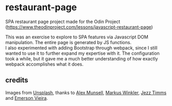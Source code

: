 # restaurant-page

SPA restaurant page project made for the Odin Project (https://www.theodinproject.com/lessons/javascript-restaurant-page)

This was an exercise to explore to SPA features via Javascript DOM manipulation. The entire page is generated by JS functions.  
I also experimented with adding Bootstrap through webpack, since I still wanted to use it to further expand my expertise with it. The configuration took a while, but it gave me a much better understanding of how exactly webpack accomplishes what it does.

## credits
Images from <a href="https://unsplash.com/">Unsplash</a>, thanks to <a href="https://unsplash.com/@alexmunsell">Alex Munsell</a>, <a href="https://unsplash.com/@markuswinkler">Markus Winkler</a>, <a href="https://unsplash.com/@jeztimms">Jezz Timms</a> and <a href="https://unsplash.com/@emersonvieira">Emerson Vieira</a>.